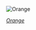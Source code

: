 
![Orange](https://upload.wikimedia.org/wikipedia/commons/thumb/e/e3/Oranges_-_whole-halved-segment.jpg/750px-Oranges_-_whole-halved-segment.jpg)

*[Orange](https://wikipedia.org/wiki/File:Oranges_-_whole-halved-segment.jpg)*
